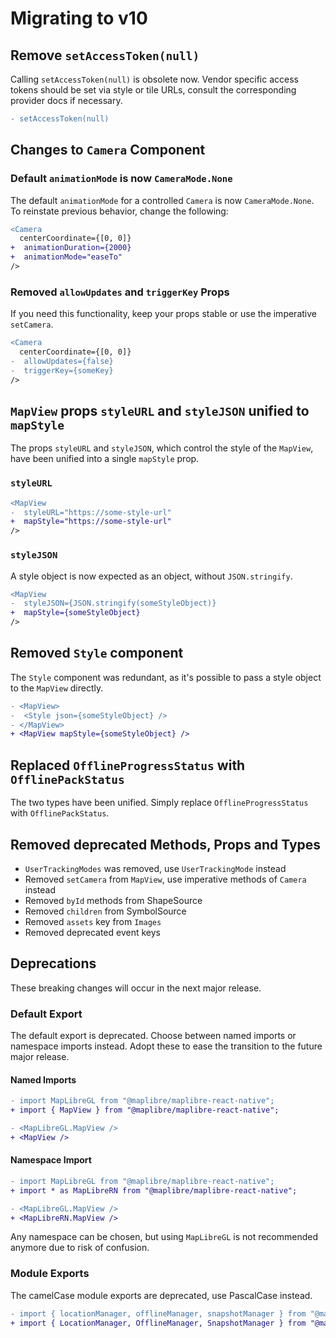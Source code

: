 # Migrating to v10

## Remove `setAccessToken(null)`

Calling `setAccessToken(null)` is obsolete now. Vendor specific access tokens should be set via style or tile URLs,
consult the corresponding provider docs if necessary.

```diff
- setAccessToken(null)
```

## Changes to `Camera` Component

### Default `animationMode` is now `CameraMode.None`

The default `animationMode` for a controlled `Camera` is now `CameraMode.None`. To reinstate previous behavior, change
the following:

```diff
<Camera
  centerCoordinate={[0, 0]}
+  animationDuration={2000}
+  animationMode="easeTo"
/>
```

### Removed `allowUpdates` and `triggerKey` Props

If you need this functionality, keep your props stable or use the imperative `setCamera`.

```diff
<Camera
  centerCoordinate={[0, 0]}
-  allowUpdates={false}
-  triggerKey={someKey}
/>
```

## `MapView` props `styleURL` and `styleJSON` unified to `mapStyle`

The props `styleURL` and `styleJSON`, which control the style of the `MapView`, have been unified into a single
`mapStyle` prop.

### `styleURL`

```diff
<MapView
-  styleURL="https://some-style-url"
+  mapStyle="https://some-style-url"
/>
```

### `styleJSON`

A style object is now expected as an object, without `JSON.stringify`.

```diff
<MapView
-  styleJSON={JSON.stringify(someStyleObject)}
+  mapStyle={someStyleObject}
/>
```

## Removed `Style` component

The `Style` component was redundant, as it's possible to pass a style object to the `MapView` directly.

```diff
- <MapView>
-  <Style json={someStyleObject} />
- </MapView>
+ <MapView mapStyle={someStyleObject} />
```

## Replaced `OfflineProgressStatus` with `OfflinePackStatus`

The two types have been unified. Simply replace `OfflineProgressStatus` with `OfflinePackStatus`.

## Removed deprecated Methods, Props and Types

- `UserTrackingModes` was removed, use `UserTrackingMode` instead
- Removed `setCamera` from `MapView`, use imperative methods of `Camera` instead
- Removed `byId` methods from ShapeSource
- Removed `children` from SymbolSource
- Removed `assets` key from `Images`
- Removed deprecated event keys

## Deprecations

These breaking changes will occur in the next major release.

### Default Export

The default export is deprecated. Choose between named imports or namespace imports instead. Adopt these to ease the
transition to the future major release.

#### Named Imports

```diff
- import MapLibreGL from "@maplibre/maplibre-react-native";
+ import { MapView } from "@maplibre/maplibre-react-native";

- <MapLibreGL.MapView />
+ <MapView />
```

#### Namespace Import

```diff
- import MapLibreGL from "@maplibre/maplibre-react-native";
+ import * as MapLibreRN from "@maplibre/maplibre-react-native";

- <MapLibreGL.MapView />
+ <MapLibreRN.MapView />
```

Any namespace can be chosen, but using `MapLibreGL` is not recommended anymore due to risk of confusion.

### Module Exports

The camelCase module exports are deprecated, use PascalCase instead.

```diff
- import { locationManager, offlineManager, snapshotManager } from "@maplibre/maplibre-react-native";
+ import { LocationManager, OfflineManager, SnapshotManager } from "@maplibre/maplibre-react-native";
```

